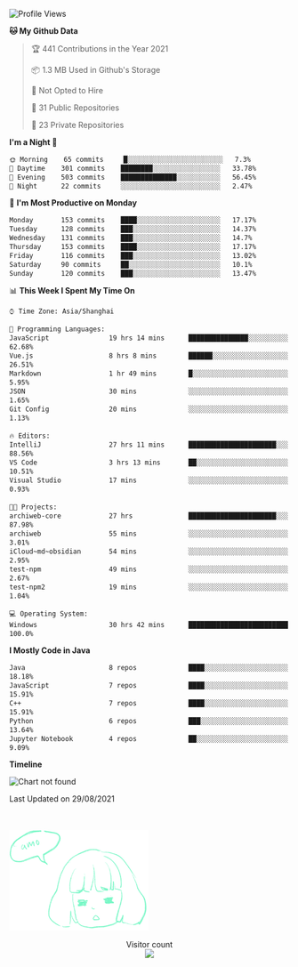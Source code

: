 <!--START_SECTION:waka-->
![Profile Views](http://img.shields.io/badge/Profile%20Views-27-blue)

**🐱 My Github Data** 

> 🏆 441 Contributions in the Year 2021
 > 
> 📦 1.3 MB Used in Github's Storage 
 > 
> 🚫 Not Opted to Hire
 > 
> 📜 31 Public Repositories 
 > 
> 🔑 23 Private Repositories  
 > 
**I'm a Night 🦉** 

```text
🌞 Morning    65 commits     █░░░░░░░░░░░░░░░░░░░░░░░░   7.3% 
🌆 Daytime    301 commits    ████████░░░░░░░░░░░░░░░░░   33.78% 
🌃 Evening    503 commits    ██████████████░░░░░░░░░░░   56.45% 
🌙 Night      22 commits     ░░░░░░░░░░░░░░░░░░░░░░░░░   2.47%

```
📅 **I'm Most Productive on Monday** 

```text
Monday       153 commits    ████░░░░░░░░░░░░░░░░░░░░░   17.17% 
Tuesday      128 commits    ███░░░░░░░░░░░░░░░░░░░░░░   14.37% 
Wednesday    131 commits    ███░░░░░░░░░░░░░░░░░░░░░░   14.7% 
Thursday     153 commits    ████░░░░░░░░░░░░░░░░░░░░░   17.17% 
Friday       116 commits    ███░░░░░░░░░░░░░░░░░░░░░░   13.02% 
Saturday     90 commits     ██░░░░░░░░░░░░░░░░░░░░░░░   10.1% 
Sunday       120 commits    ███░░░░░░░░░░░░░░░░░░░░░░   13.47%

```


📊 **This Week I Spent My Time On** 

```text
⌚︎ Time Zone: Asia/Shanghai

💬 Programming Languages: 
JavaScript               19 hrs 14 mins      ███████████████░░░░░░░░░░   62.68% 
Vue.js                   8 hrs 8 mins        ██████░░░░░░░░░░░░░░░░░░░   26.51% 
Markdown                 1 hr 49 mins        █░░░░░░░░░░░░░░░░░░░░░░░░   5.95% 
JSON                     30 mins             ░░░░░░░░░░░░░░░░░░░░░░░░░   1.65% 
Git Config               20 mins             ░░░░░░░░░░░░░░░░░░░░░░░░░   1.13%

🔥 Editors: 
IntelliJ                 27 hrs 11 mins      ██████████████████████░░░   88.56% 
VS Code                  3 hrs 13 mins       ██░░░░░░░░░░░░░░░░░░░░░░░   10.51% 
Visual Studio            17 mins             ░░░░░░░░░░░░░░░░░░░░░░░░░   0.93%

🐱‍💻 Projects: 
archiweb-core            27 hrs              ██████████████████████░░░   87.98% 
archiweb                 55 mins             ░░░░░░░░░░░░░░░░░░░░░░░░░   3.01% 
iCloud~md~obsidian       54 mins             ░░░░░░░░░░░░░░░░░░░░░░░░░   2.95% 
test-npm                 49 mins             ░░░░░░░░░░░░░░░░░░░░░░░░░   2.67% 
test-npm2                19 mins             ░░░░░░░░░░░░░░░░░░░░░░░░░   1.04%

💻 Operating System: 
Windows                  30 hrs 42 mins      █████████████████████████   100.0%

```

**I Mostly Code in Java** 

```text
Java                     8 repos             ████░░░░░░░░░░░░░░░░░░░░░   18.18% 
JavaScript               7 repos             ████░░░░░░░░░░░░░░░░░░░░░   15.91% 
C++                      7 repos             ████░░░░░░░░░░░░░░░░░░░░░   15.91% 
Python                   6 repos             ███░░░░░░░░░░░░░░░░░░░░░░   13.64% 
Jupyter Notebook         4 repos             ██░░░░░░░░░░░░░░░░░░░░░░░   9.09%

```


**Timeline**

![Chart not found](https://raw.githubusercontent.com/amomorning/amomorning/main/charts/bar_graph.png) 


 Last Updated on 29/08/2021
<!--END_SECTION:waka-->　　
![](./amo.png)

<p align="center"> 
  Visitor count<br>
  <img src="https://profile-counter.glitch.me/amomorning/count.svg" />
</p>
